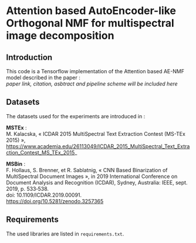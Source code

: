 # Attention based AutoEncoder-like Orthogonal NMF for multispectral image decomposition

## Introduction
This code is a Tensorflow implementation of the Attention based AE-NMF model described in the paper :  
_paper link, citation, asbtract and pipeline scheme will be included here_



## Datasets
The datasets used for the experiments are introduced in :  

**MSTEx** :  
M. Kalacska, « ICDAR 2015 MultiSpectral Text Extraction Contest (MS-TEx 2015) », https://www.academia.edu/26113049/ICDAR_2015_MultiSpectral_Text_Extraction_Contest_MS_TEx_2015_

**MSBin** :  
F. Hollaus, S. Brenner, et R. Sablatnig, « CNN Based Binarization of MultiSpectral Document Images », in 2019 International Conference on Document Analysis and Recognition (ICDAR), Sydney, Australia: IEEE, sept. 2019, p. 533‑538.  
doi: 10.1109/ICDAR.2019.00091.  
https://doi.org/10.5281/zenodo.3257365  

## Requirements
The used libraries are listed in `requirements.txt`.

